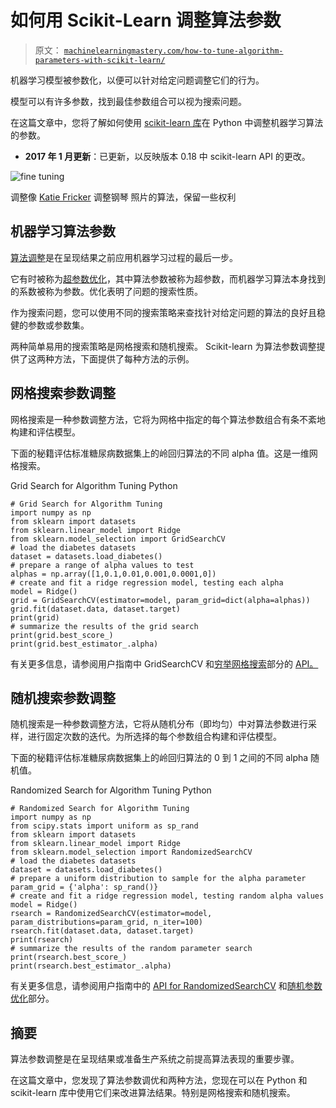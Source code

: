 # 如何用 Scikit-Learn 调整算法参数

> 原文： [`machinelearningmastery.com/how-to-tune-algorithm-parameters-with-scikit-learn/`](https://machinelearningmastery.com/how-to-tune-algorithm-parameters-with-scikit-learn/)

机器学习模型被参数化，以便可以针对给定问题调整它们的行为。

模型可以有许多参数，找到最佳参数组合可以视为搜索问题。

在这篇文章中，您将了解如何使用 [scikit-learn 库](http://machinelearningmastery.com/a-gentle-introduction-to-scikit-learn-a-python-machine-learning-library/ "A Gentle Introduction to Scikit-Learn: A Python Machine Learning Library")在 Python 中调整机器学习算法的参数。

*   **2017 年 1 月更新**：已更新，以反映版本 0.18 中 scikit-learn API 的更改。

![fine tuning](https://3qeqpr26caki16dnhd19sv6by6v-wpengine.netdna-ssl.com/wp-content/uploads/2014/07/fine-tuning.jpg)

调整像 [Katie Fricker](https://www.flickr.com/photos/frickfrack/6261857231) 调整钢琴
照片的算法，保留一些权利

## 机器学习算法参数

[算法调整](http://machinelearningmastery.com/how-to-improve-machine-learning-results/ "How to Improve Machine Learning Results")是在呈现结果之前应用机器学习过程的最后一步。

它有时被称为[超参数优化](http://en.wikipedia.org/wiki/Hyperparameter_optimization)，其中算法参数被称为超参数，而机器学习算法本身找到的系数被称为参数。优化表明了问题的搜索性质。

作为搜索问题，您可以使用不同的搜索策略来查找针对给定问题的算法的良好且稳健的参数或参数集。

两种简单易用的搜索策略是网格搜索和随机搜索。 Scikit-learn 为算法参数调整提供了这两种方法，下面提供了每种方法的示例。

## 网格搜索参数调整

网格搜索是一种参数调整方法，它将为网格中指定的每个算法参数组合有条不紊地构建和评估模型。

下面的秘籍评估标准糖尿病数据集上的岭回归算法的不同 alpha 值。这是一维网格搜索。

Grid Search for Algorithm Tuning Python

```
# Grid Search for Algorithm Tuning
import numpy as np
from sklearn import datasets
from sklearn.linear_model import Ridge
from sklearn.model_selection import GridSearchCV
# load the diabetes datasets
dataset = datasets.load_diabetes()
# prepare a range of alpha values to test
alphas = np.array([1,0.1,0.01,0.001,0.0001,0])
# create and fit a ridge regression model, testing each alpha
model = Ridge()
grid = GridSearchCV(estimator=model, param_grid=dict(alpha=alphas))
grid.fit(dataset.data, dataset.target)
print(grid)
# summarize the results of the grid search
print(grid.best_score_)
print(grid.best_estimator_.alpha)
```

有关更多信息，请参阅用户指南中 GridSearchCV 和[穷举网格搜索](http://scikit-learn.org/stable/modules/grid_search.html#exhaustive-grid-search)部分的 [API。](http://scikit-learn.org/stable/modules/generated/sklearn.model_selection.GridSearchCV.html)

## 随机搜索参数调整

随机搜索是一种参数调整方法，它将从随机分布（即均匀）中对算法参数进行采样，进行固定次数的迭代。为所选择的每个参数组合构建和评估模型。

下面的秘籍评估标准糖尿病数据集上的岭回归算法的 0 到 1 之间的不同 alpha 随机值。

Randomized Search for Algorithm Tuning Python

```
# Randomized Search for Algorithm Tuning
import numpy as np
from scipy.stats import uniform as sp_rand
from sklearn import datasets
from sklearn.linear_model import Ridge
from sklearn.model_selection import RandomizedSearchCV
# load the diabetes datasets
dataset = datasets.load_diabetes()
# prepare a uniform distribution to sample for the alpha parameter
param_grid = {'alpha': sp_rand()}
# create and fit a ridge regression model, testing random alpha values
model = Ridge()
rsearch = RandomizedSearchCV(estimator=model, param_distributions=param_grid, n_iter=100)
rsearch.fit(dataset.data, dataset.target)
print(rsearch)
# summarize the results of the random parameter search
print(rsearch.best_score_)
print(rsearch.best_estimator_.alpha)
```

有关更多信息，请参阅用户指南中的 [API for RandomizedSearchCV](http://scikit-learn.org/stable/modules/generated/sklearn.grid_search.RandomizedSearchCV.html#sklearn.grid_search.RandomizedSearchCV) 和[随机参数优化](http://scikit-learn.org/stable/modules/grid_search.html#randomized-parameter-optimization)部分。

## 摘要

算法参数调整是在呈现结果或准备生产系统之前提高算法表现的重要步骤。

在这篇文章中，您发现了算法参数调优和两种方法，您现在可以在 Python 和 scikit-learn 库中使用它们来改进算法结果。特别是网格搜索和随机搜索。
